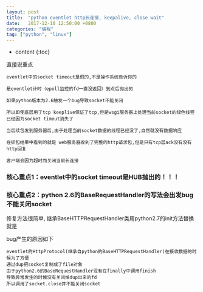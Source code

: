 ```yaml
---
layout: post
title:  "python eventlet http长连接, keepalive, close wait"
date:   2017-12-10 12:50:00 +0800
categories: "编程"
tag: ["python", "linux"]
---
```


* content
{:toc}


直接说重点

    eventlet中的socket timeout是假的,不是操作系统告诉你的

    是eventlet计时（epoll监控的fd一直没返回）到点后抛出的

    如果python版本为2.6触发一个bug导致socket不能关闭

    所以即使底层用了tcp keeplive保证了tcp,但是wsgi服务器上处理当前socket的绿色线程已经因为socket timout消失了

    当后续包发到服务器后,由于处理当前socket数据的线程已经没了,自然就没有数据响应

    在抓包结果中看到的就是 web服务器收到了完整的http请求包,但是只有tcp层ack没有没有http回复

    客户端会因为超时而关闭当前长连接


### 核心重点1：eventlet中的socket timeout是HUB抛出的！！！

### 核心重点2：python 2.6的BaseRequestHandler的写法会出发bug不能关闭socket

修复方法很简单, 继承BaseHTTPRequestHandler类用python2.7的init方法替换就是

bug产生的原因如下

    eventlet的HttpProtocol(继承自python的BaseHTTPRequestHandler)在接收数据的时候为了方便
    通过dup把socket复制成了file对象
    由于python2.6的BaseRequestHandler没有在finally中调用finish
    导致异常发生的时候没有关闭掉dup出来的fd
    所以调用了socket.close并不能关闭socket

